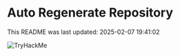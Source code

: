 # Auto Regenerate Repository

This README was last updated: 2025-02-07 19:41:02

 ![TryHackMe](https://tryhackme.com/badge/533634)